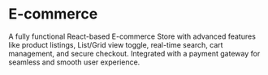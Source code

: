 # E-commerce
A fully functional React-based E-commerce Store with advanced features like product listings, List/Grid view toggle, real-time search, cart management, and secure checkout. Integrated with a payment gateway for seamless and smooth user experience.
